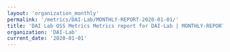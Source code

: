 ```yaml
---
layout: 'organization_monthly'
permalink: '/metrics/DAI-Lab/MONTHLY-REPORT-2020-01-01/'
title: 'DAI Lab OSS Metrics Metrics report for DAI-Lab | MONTHLY-REPORT-2020-01-01'
organization: 'DAI-Lab'
current_date: '2020-01-01'
---
```

